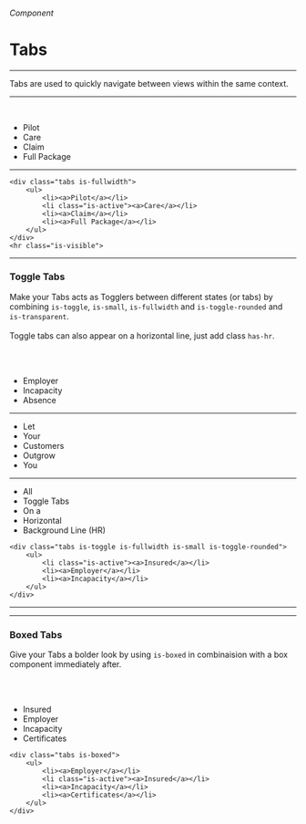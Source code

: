 <h6 class="is-uppercase is-dimmed has-text-weight-medium is-size-6 is-size-7-mobile">Component</h6>
<h1 class="title is-family-secondary is-size-2-mobile">Tabs</h1>
<hr class="is-visible is-size-3">
<p class="is-size-4 has-text-dark">
    <span class="has-text-weight-semibold">Tabs</span> are used to quickly navigate between views within the same context.
</p>
<hr class="is-visible is-size-3"><br>

<div class="box is-raised is-marginless is-large is-radiusless-b">
    <div class="tabs is-fullwidth my-0">
        <ul class="is-borderless">
            <li><a>Pilot</a></li>
            <li><a>Care</a></li>
            <li><a>Claim</a></li>
            <li class="is-active"><a>Full Package</a></li>
        </ul>
    </div>
    <hr class="is-visible">
</div>

    <div class="tabs is-fullwidth">
        <ul>
            <li><a>Pilot</a></li>
            <li class="is-active"><a>Care</a></li>
            <li><a>Claim</a></li>
            <li><a>Full Package</a></li>
        </ul>
    </div>
    <hr class="is-visible">
<hr class="is-visible is-size-1">

<h3 class="title is-family-primary">Toggle Tabs</h3>

Make your Tabs acts as Togglers between different states (or tabs) by combining `is-toggle`, `is-small`, `is-fullwidth` and `is-toggle-rounded` and `is-transparent`.
<br><br>
Toggle tabs can also appear on a horizontal line, just add class `has-hr`.

<br><br>

<div class="box is-bordered is-large is-marginless is-radiusless-b">
    <div class="tabs is-toggle is-fullwidth toggle-rounded">
        <ul>
            <li><a>Employer</a></li>
            <li class="is-active"><a>Incapacity</a></li>
            <li><a>Absence</a></li>
        </ul>
    </div>
    <hr class="is-visible my-5">
    <div class="tabs is-toggle">
        <ul>
            <li><a>Let</a></li>
            <li><a>Your</a></li>
            <li><a>Customers</a></li>
            <li class="is-active"><a>Outgrow</a></li>
            <li><a>You</a></li>
        </ul>
    </div>
    <hr class="is-visible my-5">
    <div class="tabs is-toggle is-small has-hr">
        <ul>
            <li id="js-tab-1"><a onclick="toggleTab(1)">All</a></li>
            <li id="js-tab-2"><a onclick="toggleTab(2)">Toggle Tabs</a></li>
            <li id="js-tab-3"><a onclick="toggleTab(3)">On a</a></li>
            <li id="js-tab-4" class="is-active"><a onclick="toggleTab(4)">Horizontal</a></li>
            <li id="js-tab-5"><a onclick="toggleTab(5)">Background Line (HR)</a></li>
        </ul>
    </div>
</div>

    <div class="tabs is-toggle is-fullwidth is-small is-toggle-rounded">
        <ul>
            <li class="is-active"><a>Insured</a></li>
            <li><a>Employer</a></li>
            <li><a>Incapacity</a></li>
        </ul>
    </div>
<hr>

<hr class="is-visible is-size-1">

<h3 class="title is-family-primary">Boxed Tabs</h3>

Give your Tabs a bolder look by using `is-boxed` in combinaision with a box component immediately after.

<br><br>

<div class="box is-bordered is-large is-marginless is-radiusless-b">
    <div class="tabs is-boxed is-centered">
        <ul>
            <li id="js-tab-11" class="is-active"><a onclick="toggleTab(11)">Insured</a></li>
            <li id="js-tab-12"><a onclick="toggleTab(12)">Employer</a></li>
            <li id="js-tab-13"><a onclick="toggleTab(13)">Incapacity</a></li>
            <li id="js-tab-14"><a onclick="toggleTab(14)">Certificates</a></li>
        </ul>
    </div>
</div>

    <div class="tabs is-boxed">
        <ul>
            <li><a>Employer</a></li>
            <li class="is-active"><a>Insured</a></li>
            <li><a>Incapacity</a></li>
            <li><a>Certificates</a></li>
        </ul>
    </div>
